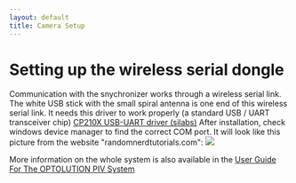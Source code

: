 ```yaml
---
layout: default
title: Camera Setup
---
```

# Setting up the wireless serial dongle
Communication with the snychronizer works through a wireless serial link. The white USB stick with the small spiral antenna is one end of this wireless serial link. It needs this driver to work properly (a standard USB / UART transceiver chip)
[CP210X USB-UART driver (silabs)](https://www.silabs.com/documents/public/software/CP210x_Universal_Windows_Driver.zip)
After installation, check windows device manager to find the correct COM port.
It will look like this picture from the website "randomnerdtutorials.com":
![](https://i0.wp.com/randomnerdtutorials.com/wp-content/uploads/2024/02/Testing-the-CP210x-USB-to-UART-Bridge-Drivers-Installation-on-Windows-PC-Device-Manager.png)

More information on the whole system is also available in the [User Guide For The OPTOLUTION PIV System](https://optolution.com/media/manual_piv_system_optolution_v1.0.pdf)
